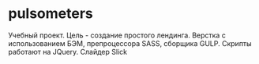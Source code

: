 # pulsometers
Учебный проект. Цель - создание простого лендинга. Верстка с использованием БЭМ, препроцессора SASS, сборщика GULP. Скрипты работают на JQuery. Слайдер Slick
